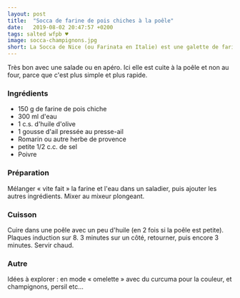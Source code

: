 ```yaml
---
layout: post
title:  "Socca de farine de pois chiches à la poêle"
date:   2019-08-02 20:47:57 +0200
tags: salted wfpb ♥
image: socca-champignons.jpg
short: La Socca de Nice (ou Farinata en Italie) est une galette de farine de pois chiches.
---
```


Très bon avec une salade ou en apéro.
Ici elle est cuite à la poêle et non au four, parce que c'est plus simple et plus rapide.

### Ingrédients

* 150 g de farine de pois chiche
* 300 ml d'eau
* 1 c.s. d'huile d'olive
* 1 gousse d'ail pressée au presse-ail
* Romarin ou autre herbe de provence
* petite 1/2 c.c. de sel
* Poivre

### Préparation

Mélanger « vite fait » la farine et l'eau dans un saladier, puis ajouter les autres ingrédients.
Mixer au mixeur plongeant.

### Cuisson

Cuire dans une poêle avec un peu d'huile (en 2 fois si la poêle est petite). Plaques induction sur 8. 3 minutes sur un côté, retourner, puis encore 3 minutes.
Servir chaud.

### Autre

Idées à explorer : en mode « omelette » avec du curcuma pour la couleur, et champignons, persil etc...
